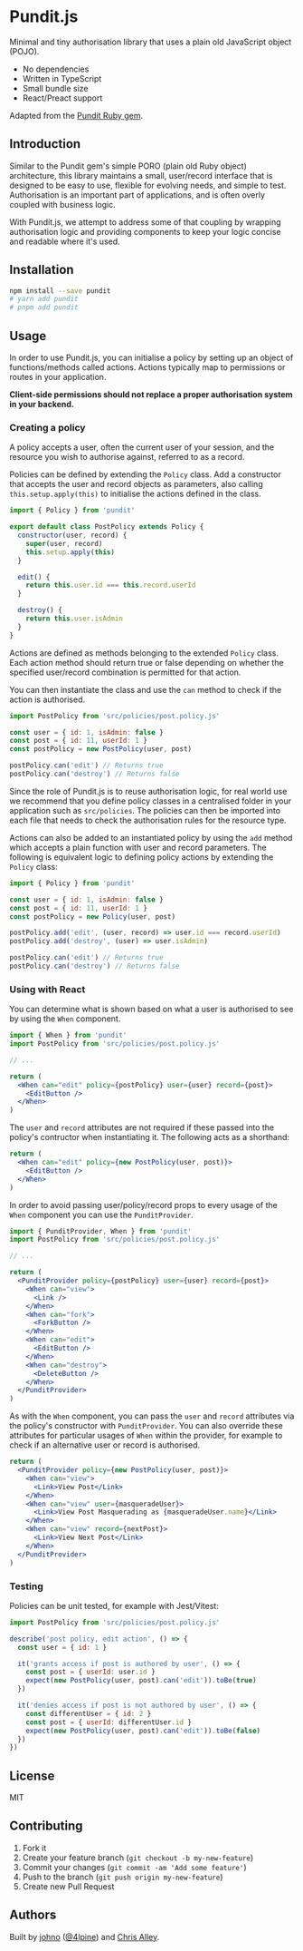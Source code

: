 # Pundit.js

Minimal and tiny authorisation library that uses a plain old JavaScript object
(POJO).

- No dependencies
- Written in TypeScript
- Small bundle size
- React/Preact support

Adapted from the [Pundit Ruby gem](https://github.com/varvet/pundit).

## Introduction

Similar to the Pundit gem's simple PORO (plain old Ruby object) architecture,
this library maintains a small, user/record interface that is designed to be
easy to use, flexible for evolving needs, and simple to test. Authorisation is
an important part of applications, and is often overly coupled with business
logic.

With Pundit.js, we attempt to address some of that coupling by wrapping
authorisation logic and providing components to keep your logic concise and
readable where it's used.

## Installation

```bash
npm install --save pundit
# yarn add pundit
# pnpm add pundit
```

## Usage

In order to use Pundit.js, you can initialise a policy by setting up an object
of functions/methods called actions. Actions typically map to permissions or
routes in your application.

**Client-side permissions should not replace a proper authorisation system in
your backend.**

### Creating a policy

A policy accepts a user, often the current user of your session, and the
resource you wish to authorise against, referred to as a record.

Policies can be defined by extending the `Policy` class. Add a constructor that
accepts the user and record objects as parameters, also calling
`this.setup.apply(this)` to initialise the actions defined in the class.

```javascript
import { Policy } from 'pundit'

export default class PostPolicy extends Policy {
  constructor(user, record) {
    super(user, record)
    this.setup.apply(this)
  }

  edit() {
    return this.user.id === this.record.userId
  }

  destroy() {
    return this.user.isAdmin
  }
}
```

Actions are defined as methods belonging to the extended `Policy` class. Each
action method should return true or false depending on whether the specified
user/record combination is permitted for that action.

You can then instantiate the class and use the `can` method to check if the
action is authorised.

```javascript
import PostPolicy from 'src/policies/post.policy.js'

const user = { id: 1, isAdmin: false }
const post = { id: 11, userId: 1 }
const postPolicy = new PostPolicy(user, post)

postPolicy.can('edit') // Returns true
postPolicy.can('destroy') // Returns false
```

Since the role of Pundit.js is to reuse authorisation logic, for real world use
we recommend that you define policy classes in a centralised folder in
your application such as `src/policies`. The policies can then be imported
into each file that needs to check the authorisation rules for the resource
type.

Actions can also be added to an instantiated policy by using the `add` method
which accepts a plain function with user and record parameters. The following
is equivalent logic to defining policy actions by extending the `Policy` class:

```javascript
import { Policy } from 'pundit'

const user = { id: 1, isAdmin: false }
const post = { id: 11, userId: 1 }
const postPolicy = new Policy(user, post)

postPolicy.add('edit', (user, record) => user.id === record.userId)
postPolicy.add('destroy', (user) => user.isAdmin)

postPolicy.can('edit') // Returns true
postPolicy.can('destroy') // Returns false
```

### Using with React

You can determine what is shown based on what a user is authorised to see by
using the `When` component.

```jsx
import { When } from 'pundit'
import PostPolicy from 'src/policies/post.policy.js'

// ...

return (
  <When can="edit" policy={postPolicy} user={user} record={post}>
    <EditButton />
  </When>
)
```

The `user` and `record` attributes are not required if these passed into the
policy's contructor when instantiating it. The following acts as a shorthand:

```jsx
return (
  <When can="edit" policy={new PostPolicy(user, post)}>
    <EditButton />
  </When>
)
```

In order to avoid passing user/policy/record props to every usage of the
`When` component you can use the `PunditProvider`.

```jsx
import { PunditProvider, When } from 'pundit'
import PostPolicy from 'src/policies/post.policy.js'

// ...

return (
  <PunditProvider policy={postPolicy} user={user} record={post}>
    <When can="view">
      <Link />
    </When>
    <When can="fork">
      <ForkButton />
    </When>
    <When can="edit">
      <EditButton />
    </When>
    <When can="destroy">
      <DeleteButton />
    </When>
  </PunditProvider>
)
```

As with the `When` component, you can pass the `user` and `record` attributes
via the policy's constructor with `PunditProvider`. You can also override these
attributes for particular usages of `When` within the provider, for example to
check if an alternative user or record is authorised.

```jsx
return (
  <PunditProvider policy={new PostPolicy(user, post)}>
    <When can="view">
      <Link>View Post</Link>
    </When>
    <When can="view" user={masqueradeUser}>
      <Link>View Post Masquerading as {masqueradeUser.name}</Link>
    </When>
    <When can="view" record={nextPost}>
      <Link>View Next Post</Link>
    </When>
  </PunditProvider>
)
```

### Testing

Policies can be unit tested, for example with Jest/Vitest:

```javascript
import PostPolicy from 'src/policies/post.policy.js'

describe('post policy, edit action', () => {
  const user = { id: 1 }

  it('grants access if post is authored by user', () => {
    const post = { userId: user.id }
    expect(new PostPolicy(user, post).can('edit')).toBe(true)
  })

  it('denies access if post is not authored by user', () => {
    const differentUser = { id: 2 }
    const post = { userId: differentUser.id }
    expect(new PostPolicy(user, post).can('edit')).toBe(false)
  })
})
```

## License

MIT

## Contributing

1. Fork it
1. Create your feature branch (`git checkout -b my-new-feature`)
1. Commit your changes (`git commit -am 'Add some feature'`)
1. Push to the branch (`git push origin my-new-feature`)
1. Create new Pull Request

## Authors

Built by [johno](https://johno.com) ([@4lpine](https://twitter.com/4lpine)) and
[Chris Alley](https://github.com/chrisalley).
